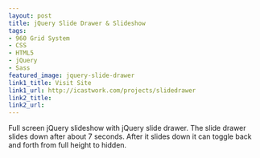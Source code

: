```yaml
---
layout: post
title: jQuery Slide Drawer & Slideshow
tags:
- 960 Grid System
- CSS
- HTML5
- jQuery
- Sass	
featured_image: jquery-slide-drawer
link1_title: Visit Site
link1_url: http://icastwork.com/projects/slidedrawer
link2_title:
link2_url:
---
```

Full screen jQuery slideshow with jQuery slide drawer. The slide drawer slides down after about 7 seconds. After it slides down it can toggle back and forth from full height to hidden.